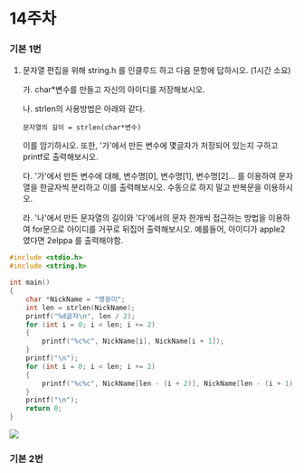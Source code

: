 # 14주차

### 기본 1번
1. 문자열 편집을 위해 string.h 를 인클루드 하고 다음 문항에 답하시오. (1시간 소요)

   가. char*변수를 만들고 자신의 아이디를 저장해보시오.

   나. strlen의 사용방법은 아래와 같다.

       문자열의 길이 = strlen(char*변수)

     이를 암기하시오. 또한, '가'에서 만든 변수에 몇글자가 저장되어 있는지 구하고 printf로 출력해보시오.

   다. '가'에서 만든 변수에 대해, 변수명[0], 변수명[1], 변수명[2]... 를 이용하여 문자열을 한글자씩 분리하고 이를 출력해보시오. 수동으로 하지 말고 반복문을 이용하시오.

   라. '나'에서 만든 문자열의 길이와 '다'에서의 문자 한개씩 접근하는 방법을 이용하여 for문으로 아이디를 거꾸로 뒤집어 출력해보시오. 예를들어, 아이디가 apple2 였다면 2elppa 를 출력해야함.
   
```C
#include <stdio.h>
#include <string.h>

int main()
{
    char *NickName = "맹꽁이";
    int len = strlen(NickName);
    printf("%d글자\n", len / 2);
    for (int i = 0; i < len; i += 2)
    {
        printf("%c%c", NickName[i], NickName[i + 1]);
    }
    printf("\n");
    for (int i = 0; i < len; i += 2)
    {
        printf("%c%c", NickName[len - (i + 2)], NickName[len - (i + 1)]);
    }
    printf("\n");
    return 0;
}
```
![](https://user-images.githubusercontent.com/58128948/104117836-bfd3d580-5367-11eb-9b7f-a5cf8260d8dd.png)
  
  
### 기본 2번
